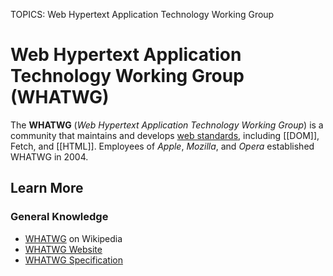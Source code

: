 TOPICS: Web Hypertext Application Technology Working Group

# Web Hypertext Application Technology Working Group (WHATWG)

The **WHATWG** (*Web Hypertext Application Technology Working Group*) is a community that
maintains and develops [web standards](https://spec.whatwg.org/), including [[DOM]], Fetch, and [[HTML]].
Employees of *Apple*, *Mozilla*, and *Opera* established WHATWG in 2004.

## Learn More

### General Knowledge

- [WHATWG](https://en.wikipedia.org/wiki/WHATWG) on Wikipedia
- [WHATWG Website](https://whatwg.org/)
- [WHATWG Specification](https://spec.whatwg.org/)
